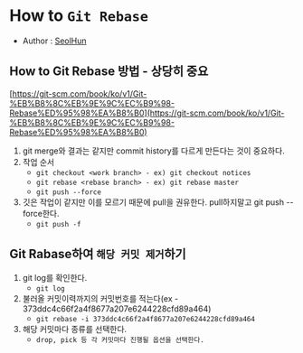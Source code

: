 # How to `Git Rebase`
- Author : [SeolHun](https://github.com/Seolhun/)

## **How to Git Rebase 방법** - 상당히 중요
[https://git-scm.com/book/ko/v1/Git-%EB%B8%8C%EB%9E%9C%EC%B9%98-Rebase%ED%95%98%EA%B8%B0](https://git-scm.com/book/ko/v1/Git-%EB%B8%8C%EB%9E%9C%EC%B9%98-Rebase%ED%95%98%EA%B8%B0)
1. git merge와 결과는 같지만 commit history를 다르게 만든다는 것이 중요하다.
2. 작업 순서
	- `git checkout <work branch> - ex) git checkout notices`
	- `git rebase <rebase branch> - ex) git rebase master`
	- `git push --force `
3. 깃은 작업이 같지만 이를 모르기 때문에 pull을 권유한다. pull하지말고 git push --force한다.
	- `git push -f`

## **Git Rabase하여 `해당 커밋 제거`하기**
1. git log를 확인한다.
	- `git log`
2. 불러올 커밋이력까지의 커밋번호를 적는다(ex - 373ddc4c66f2a4f8677a207e6244228cfd89a464)
	- `git rebase -i 373ddc4c66f2a4f8677a207e6244228cfd89a464`
3. 해당 커밋마다 종류를 선택한다.
	- `drop, pick 등 각 커밋마다 진행될 옵션을 선택한다.`

	